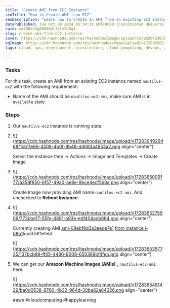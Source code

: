 ```yaml
---
title: "Create AMI from EC2 Instance"
seoTitle: "How to Create AMI from EC2"
seoDescription: "Learn how to create an AMI from an existing EC2 instance with step-by-step instructions"
datePublished: Tue Oct 08 2024 05:34:31 GMT+0000 (Coordinated Universal Time)
cuid: cm200an3g00000al721m3b8q1
slug: create-ami-from-ec2-instance
cover: https://cdn.hashnode.com/res/hashnode/image/upload/v1728364330364/d3d0289e-4068-4034-a344-a0cfa04a75a7.png
ogImage: https://cdn.hashnode.com/res/hashnode/image/upload/v1728365651288/f39b9ea5-40f3-4edb-b7fb-0e13a450b32c.png
tags: cloud, aws, development, architecture, cloud-computing, devops, amazon-web-services, ami, devops-articles

---
```


### Tasks

For this task, create an AMI from an existing EC2 instance named `nautilus-ec2` with the following requirement:

* Name of the AMI should be `nautilus-ec2-ami`, make sure AMI is in `available` state.
    

### Steps

1. Our `nautilus-ec2` instance is running state.
    
2. ![](https://cdn.hashnode.com/res/hashnode/image/upload/v1728364926468/1cb11e96-4508-4b0f-8b48-d4683a4853a2.png align="center")
    
    Select the instance then → Actions → Image and Templates → Create Image
    
3. ![](https://cdn.hashnode.com/res/hashnode/image/upload/v1728365009177/a35df850-bf57-49a0-ae8e-9bce4ecf5b8a.png align="center")
    
    Create Image now providing AMI name `nautilus-ec2-ami`. And unchecked to **Reboot Instance.**
    
4. ![](https://cdn.hashnode.com/res/hashnode/image/upload/v1728365275909/773bbe17-55fe-4881-a93e-edf404adb664.png align="center")
    
    Currently creating AMI [ami-08ebf8d3a3eede7e1](https://us-east-1.console.aws.amazon.com/ec2/v2/home?region=us-east-1#Images:visibility=owned-by-me;imageId=ami-08ebf8d3a3eede7e1) [from instance i-08b1](https://us-east-1.console.aws.amazon.com/ec2/v2/home?region=us-east-1#Images:visibility=owned-by-me;imageId=ami-08ebf8d3a3eede7e1)5ac07df1efebf.
    
    ![](https://cdn.hashnode.com/res/hashnode/image/upload/v1728365357735/137bcb89-ff45-4486-9008-650369bf4feb.png align="center")
    
5. We can get our **Amazon Machine Images (AMIs) ,** `nautilus-ec2-ami` here.
    
    ![](https://cdn.hashnode.com/res/hashnode/image/upload/v1728365481429/ba0d0538-8766-4b32-964d-30ba82a84326.png align="center")
    
    #aws #cloudcomputing #happylearning